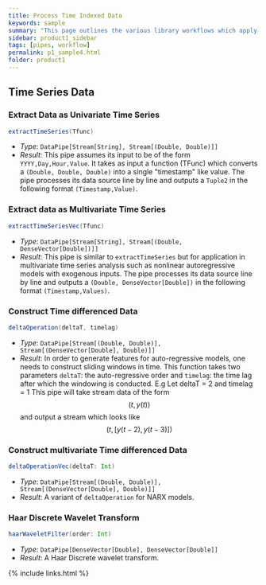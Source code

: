 ```yaml
---
title: Process Time Indexed Data
keywords: sample
summary: "This page outlines the various library workflows which apply to pre-processing of data for time series analyses."
sidebar: product1_sidebar
tags: [pipes, workflow]
permalink: p1_sample4.html
folder: product1
---
```


## Time Series Data

### Extract Data as Univariate Time Series

```scala
extractTimeSeries(Tfunc)
```

* _Type_: ```DataPipe[Stream[String], Stream[(Double, Double)]] ```
* _Result_: This pipe assumes its input to be of the form `YYYY,Day,Hour,Value`. It takes as input a function (TFunc) which converts a ```(Double, Double, Double)``` into a single "timestamp" like value. The pipe processes its data source line by line and outputs a ```Tuple2``` in the following format `(Timestamp,Value)`.

### Extract data as Multivariate Time Series

```scala
extractTimeSeriesVec(Tfunc)
```

* _Type_: ```DataPipe[Stream[String], Stream[(Double, DenseVector[Double])]] ```
* _Result_: This pipe is similar to ```extractTimeSeries``` but for application in multivariate time series analysis such as nonlinear autoregressive models with exogenous inputs. The pipe processes its data source line by line and outputs a ```(Double, DenseVector[Double])``` in the following format `(Timestamp,Values)`.


### Construct Time differenced Data

```scala
deltaOperation(deltaT, timelag)
```

* _Type_: ```DataPipe[Stream[(Double, Double)], Stream[(DenseVector[Double], Double)]] ```
* _Result_: In order to generate features for auto-regressive models, one needs to construct sliding windows in time. This function takes two parameters `deltaT`: the auto-regressive order and `timelag`: the time lag after which the windowing is conducted. E.g Let deltaT = 2 and timelag = 1 This pipe will take stream data of the form $$(t, y(t))$$ and output a stream which looks like $$(t, [y(t-2), y(t-3)])$$


### Construct multivariate Time differenced Data

```scala
deltaOperationVec(deltaT: Int)
```

* _Type_: ```DataPipe[Stream[(Double, Double)], Stream[(DenseVector[Double], Double)]] ```
* _Result_: A variant of `deltaOperation` for NARX models.


### Haar Discrete Wavelet Transform

```scala
haarWaveletFilter(order: Int)
```

* _Type_: ```DataPipe[DenseVector[Double], DenseVector[Double]] ```
* _Result_: A Haar Discrete wavelet transform.

{% include links.html %}
